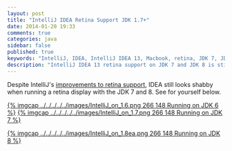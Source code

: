 ```yaml
---
layout: post
title: "IntelliJ IDEA Retina Support JDK 1.7+"
date: 2014-01-20 19:33
comments: true
categories: java
sidebar: false
published: true
keywords: "IntelliJ, IDEA, IntelliJ IDEA 13, Macbook, retina, JDK 7, JDK 8"
description: "IntelliJ IDEA 13 retina support on JDK 7 and JDK 8 is still broken. Keep running against 1.6 to look good on your Macbooks"
---
```


Despite IntelliJ's [improvements to retina support](http://blog.jetbrains.com/idea/2013/09/jdk7_compatibility/), IDEA still looks shabby when running a retina display with the JDK 7 and 8. See for yourself below.

[{% imgcap ../../../../../images/IntelliJ_on_1.6.png 266 148 Running on JDK 6 %}](../../../../../images/IntelliJ_on_1.6.png)
[{% imgcap ../../../../../images/IntelliJ_on_1.7.png 266 148 Running on JDK 7  %}](../../../../../images/IntelliJ_on_1.7.png)
<!-- more -->
[{% imgcap ../../../../../images/IntelliJ_on_1.8ea.png 266 148 Running on JDK 8 %}](../../../../../images/IntelliJ_on_1.8ea.png)


